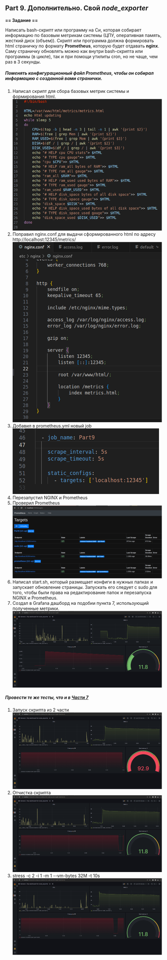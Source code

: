 
## Part 9. Дополнительно. Свой *node_exporter*

**== Задание ==**

Написать bash-скрипт или программу на Си, которая собирает информацию по базовым метрикам системы (ЦПУ, оперативная память, жесткий диск (объем)).
Скрипт или программа должна формировать html страничку по формату **Prometheus**, которую будет отдавать **nginx**. \
Саму страничку обновлять можно как внутри bash-скрипта или программы (в цикле), так и при помощи утилиты cron, но не чаще, чем раз в 3 секунды.
##### Поменять конфигурационный файл **Prometheus**, чтобы он собирал информацию с созданной вами странички.

1. Написал скрипт для сбора базовых метрик системы и формирования html.
!["Script"](../../misc/images/screens/9.1.png)
2. Поправил nginx.conf для выдачи сформированного html по адресу http://localhost:12345/metrics/
!["NGINX"](../../misc/images/screens/9.2.png)
3. Добавил в prometheus.yml новый job
!["NGINX"](../../misc/images/screens/9.3.png)
4. Перезапустил NGINX и Prometheus
5. Проверил Prometheus
!["Prometheus"](../../misc/images/screens/9.4.png)
6. Написал start.sh, который размещает конфиги в нужных папках и запускает обновление страницы.
Запускать его следует с sudo для того, чтобы были права на редактирование папок и перезапуска NGINX и Prometheus.
7. Создал в Grafana дашборд на подобии пункта 7, использующий полученные метрики.
!["Dashboard "](../../misc/images/screens/9.5.png)



##### Провести те же тесты, что и в [Части 7](#part-7-prometheus-и-grafana)
1. Запуск скрипта из 2 части
!["Test"](../../misc/images/screens/9.test1.png)
2. Отчистка скрипта
!["Test"](../../misc/images/screens/9.test2.png)
3. stress -c 2 -i 1 -m 1 --vm-bytes 32M -t 10s
!["Test"](../../misc/images/screens/9.test3.png)

